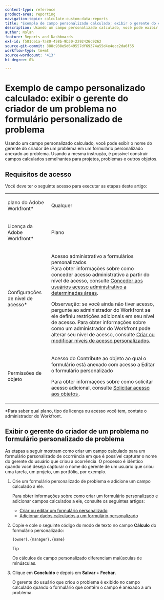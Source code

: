 ```yaml
---
content-type: reference
product-area: reporting
navigation-topic: calculate-custom-data-reports
title: "Exemplo de campo personalizado calculado: exibir o gerente do criador de um problema no formulário personalizado de problema"
description: Usando um campo personalizado calculado, você pode exibir o nome do gerente do criador de um problema em um formulário personalizado anexado ao problema. Usando a mesma instrução, é possível construir campos calculados semelhantes para projetos, problemas e outros objetos.
author: Nolan
feature: Reports and Dashboards
exl-id: f501ce1a-7a80-458b-9b30-2292426c9262
source-git-commit: 888c938e5d649557df69374a55d4e4ecc2da6f55
workflow-type: tm+mt
source-wordcount: '413'
ht-degree: 0%

---
```


# Exemplo de campo personalizado calculado: exibir o gerente do criador de um problema no formulário personalizado de problema

Usando um campo personalizado calculado, você pode exibir o nome do gerente do criador de um problema em um formulário personalizado anexado ao problema. Usando a mesma instrução, é possível construir campos calculados semelhantes para projetos, problemas e outros objetos.

<!--outdated link: 
>[!TIP]
>
>For information about additional custom text mode examples from other customers, follow the [Text Mode Reporting](https://one.workfront.com/s/topic/0TO0z000000cdHmGAI/text-mode-reporting?tabset-21363=3) topic on our Community site.
-->

## Requisitos de acesso

Você deve ter o seguinte acesso para executar as etapas deste artigo:

<table style="table-layout:auto"> 
 <col> 
 <col> 
 <tbody> 
  <tr> 
   <td> <p>plano do Adobe Workfront*</p> </td> 
   <td>Qualquer</td> 
  </tr> 
  <tr> 
   <td> <p>Licença da Adobe Workfront*</p> </td> 
   <td> <p>Plano </p> </td> 
  </tr> 
  <tr data-mc-conditions=""> 
   <td>Configurações de nível de acesso*</td> 
   <td> <p>Acesso administrativo a formulários personalizados<br>Para obter informações sobre como conceder acesso administrativo a partir do nível de acesso, consulte <a href="../../../administration-and-setup/add-users/configure-and-grant-access/grant-users-admin-access-certain-areas.md" class="MCXref xref">Conceder aos usuários acesso administrativo a determinadas áreas</a>.</p> <p>Observação: se você ainda não tiver acesso, pergunte ao administrador do Workfront se ele definiu restrições adicionais em seu nível de acesso. Para obter informações sobre como um administrador do Workfront pode alterar seu nível de acesso, consulte <a href="../../../administration-and-setup/add-users/configure-and-grant-access/create-modify-access-levels.md" class="MCXref xref">Criar ou modificar níveis de acesso personalizados</a>.</p> </td> 
  </tr> 
  <tr data-mc-conditions=""> 
   <td> <p>Permissões de objeto</p> </td> 
   <td> <p>Acesso do Contribute ao objeto ao qual o formulário está anexado com acesso a Editar o formulário personalizado</p> <p>Para obter informações sobre como solicitar acesso adicional, consulte <a href="../../../workfront-basics/grant-and-request-access-to-objects/request-access.md" class="MCXref xref">Solicitar acesso aos objetos </a>.</p> </td> 
  </tr> 
 </tbody> 
</table>

&#42;Para saber qual plano, tipo de licença ou acesso você tem, contate o administrador do Workfront.

## Exibir o gerente do criador de um problema no formulário personalizado de problema

As etapas a seguir mostram como criar um campo calculado para um formulário personalizado de ocorrência em que é possível capturar o nome do gerente do usuário que criou a ocorrência. O processo é idêntico quando você deseja capturar o nome do gerente de um usuário que criou uma tarefa, um projeto, um portfólio, por exemplo.

1. Crie um formulário personalizado de problema e adicione um campo calculado a ele.

   Para obter informações sobre como criar um formulário personalizado e adicionar campos calculados a ele, consulte os seguintes artigos:

   * [Criar ou editar um formulário personalizado](../../../administration-and-setup/customize-workfront/create-manage-custom-forms/create-or-edit-a-custom-form.md)
   * [Adicionar dados calculados a um formulário personalizado](../../../administration-and-setup/customize-workfront/create-manage-custom-forms/add-calculated-data-to-custom-form.md)

1. Copie e cole o seguinte código do modo de texto no campo **Cálculo** do formulário personalizado:

   ```
   {owner}.{manager}.{name}
   ```

   >[!TIP]
   >
   >Os cálculos de campo personalizado diferenciam maiúsculas de minúsculas.

1. Clique em **Concluído** e depois em **Salvar + Fechar**.

   O gerente do usuário que criou o problema é exibido no campo calculado quando o formulário que contém o campo é anexado a um problema.

